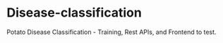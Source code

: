 # Disease-classification
Potato Disease Classification - Training, Rest APIs, and Frontend to test.
